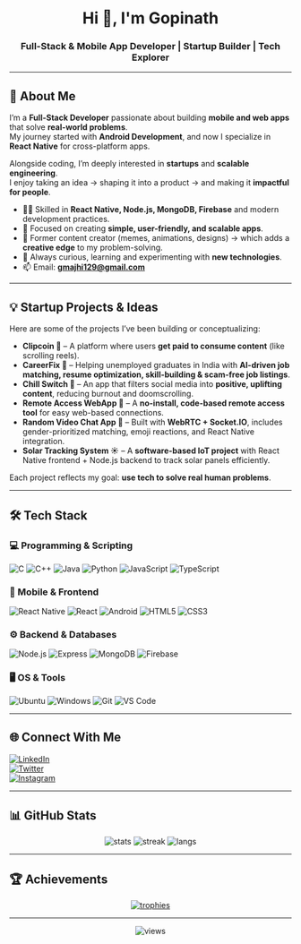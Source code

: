 <h1 align="center">Hi 👋, I'm Gopinath</h1>
<h3 align="center">Full-Stack & Mobile App Developer | Startup Builder | Tech Explorer</h3>

---

## 🚀 About Me  

I’m a **Full-Stack Developer** passionate about building **mobile and web apps** that solve **real-world problems**.  
My journey started with **Android Development**, and now I specialize in **React Native** for cross-platform apps.  

Alongside coding, I’m deeply interested in **startups** and **scalable engineering**.  
I enjoy taking an idea → shaping it into a product → and making it **impactful for people**.  

- 👨‍💻 Skilled in **React Native, Node.js, MongoDB, Firebase** and modern development practices.  
- 🎯 Focused on creating **simple, user-friendly, and scalable apps**.  
- 🎨 Former content creator (memes, animations, designs) → which adds a **creative edge** to my problem-solving.  
- 🌱 Always curious, learning and experimenting with **new technologies**.  
- 📫 Email: **gmajhi129@gmail.com**  

---

## 💡 Startup Projects & Ideas  

Here are some of the projects I’ve been building or conceptualizing:  

- **Clipcoin 🎥** – A platform where users **get paid to consume content** (like scrolling reels).  
- **CareerFix 💼** – Helping unemployed graduates in India with **AI-driven job matching, resume optimization, skill-building & scam-free job listings**.  
- **Chill Switch 🌱** – An app that filters social media into **positive, uplifting content**, reducing burnout and doomscrolling.  
- **Remote Access WebApp 🔑** – A **no-install, code-based remote access tool** for easy web-based connections.  
- **Random Video Chat App 🎥** – Built with **WebRTC + Socket.IO**, includes gender-prioritized matching, emoji reactions, and React Native integration.  
- **Solar Tracking System ☀️** – A **software-based IoT project** with React Native frontend + Node.js backend to track solar panels efficiently.  

Each project reflects my goal: **use tech to solve real human problems**.  

---

## 🛠️ Tech Stack  

### 💻 Programming & Scripting  
![C](https://img.shields.io/badge/C-00599C?style=for-the-badge&logo=c&logoColor=white)
![C++](https://img.shields.io/badge/C++-00599C?style=for-the-badge&logo=c%2B%2B&logoColor=white)
![Java](https://img.shields.io/badge/Java-ED8B00?style=for-the-badge&logo=openjdk&logoColor=white)
![Python](https://img.shields.io/badge/Python-3670A0?style=for-the-badge&logo=python&logoColor=ffdd54)
![JavaScript](https://img.shields.io/badge/JavaScript-323330?style=for-the-badge&logo=javascript&logoColor=F7DF1E)
![TypeScript](https://img.shields.io/badge/TypeScript-007ACC?style=for-the-badge&logo=typescript&logoColor=white)

### 📱 Mobile & Frontend  
![React Native](https://img.shields.io/badge/React%20Native-61DAFB?style=for-the-badge&logo=react&logoColor=black)
![React](https://img.shields.io/badge/React-61DAFB?style=for-the-badge&logo=react&logoColor=black)
![Android](https://img.shields.io/badge/Android-3DDC84?style=for-the-badge&logo=android&logoColor=white)
![HTML5](https://img.shields.io/badge/HTML5-E34F26?style=for-the-badge&logo=html5&logoColor=white)
![CSS3](https://img.shields.io/badge/CSS3-1572B6?style=for-the-badge&logo=css3&logoColor=white)

### ⚙️ Backend & Databases  
![Node.js](https://img.shields.io/badge/Node.js-43853D?style=for-the-badge&logo=node.js&logoColor=white)
![Express](https://img.shields.io/badge/Express.js-000000?style=for-the-badge&logo=express&logoColor=white)
![MongoDB](https://img.shields.io/badge/MongoDB-4EA94B?style=for-the-badge&logo=mongodb&logoColor=white)
![Firebase](https://img.shields.io/badge/Firebase-ffca28?style=for-the-badge&logo=firebase&logoColor=black)

### 🖥️ OS & Tools  
![Ubuntu](https://img.shields.io/badge/Ubuntu-E95420?style=for-the-badge&logo=ubuntu&logoColor=white)
![Windows](https://img.shields.io/badge/Windows-0078D6?style=for-the-badge&logo=windows&logoColor=white)
![Git](https://img.shields.io/badge/Git-F05032?style=for-the-badge&logo=git&logoColor=white)
![VS Code](https://img.shields.io/badge/VS%20Code-007ACC?style=for-the-badge&logo=visual-studio-code&logoColor=white)

---

## 🌐 Connect With Me  

[![LinkedIn](https://img.shields.io/badge/LinkedIn-0A66C2?style=for-the-badge&logo=linkedin&logoColor=white)](https://www.linkedin.com/in/gopinath-majhi-76b0b81b8/)  
[![Twitter](https://img.shields.io/badge/Twitter-1DA1F2?style=for-the-badge&logo=twitter&logoColor=white)](https://twitter.com/GopinathMajhi13)  
[![Instagram](https://img.shields.io/badge/Instagram-E4405F?style=for-the-badge&logo=instagram&logoColor=white)](https://www.instagram.com/in/gopinath.08)  

---

## 📊 GitHub Stats  

<p align="center">
  <img src="https://github-readme-stats.vercel.app/api?username=Gopinath-08&show_icons=true&theme=tokyonight" alt="stats" />
  <img src="https://github-readme-streak-stats.herokuapp.com/?user=Gopinath-08&theme=tokyonight" alt="streak" />
  <img src="https://github-readme-stats.vercel.app/api/top-langs/?username=Gopinath-08&layout=compact&theme=tokyonight" alt="langs" />
</p>

---

## 🏆 Achievements  

<p align="center"> 
  <a href="https://github.com/ryo-ma/github-profile-trophy">
    <img src="https://github-profile-trophy.vercel.app/?username=Gopinath-08&row=2&column=7&theme=tokyonight" alt="trophies"/>
  </a> 
</p>

---

<p align="center"> <img src="https://komarev.com/ghpvc/?username=Gopinath-08&label=Profile%20Views&color=0e75b6&style=flat" alt="views" /> </p>
